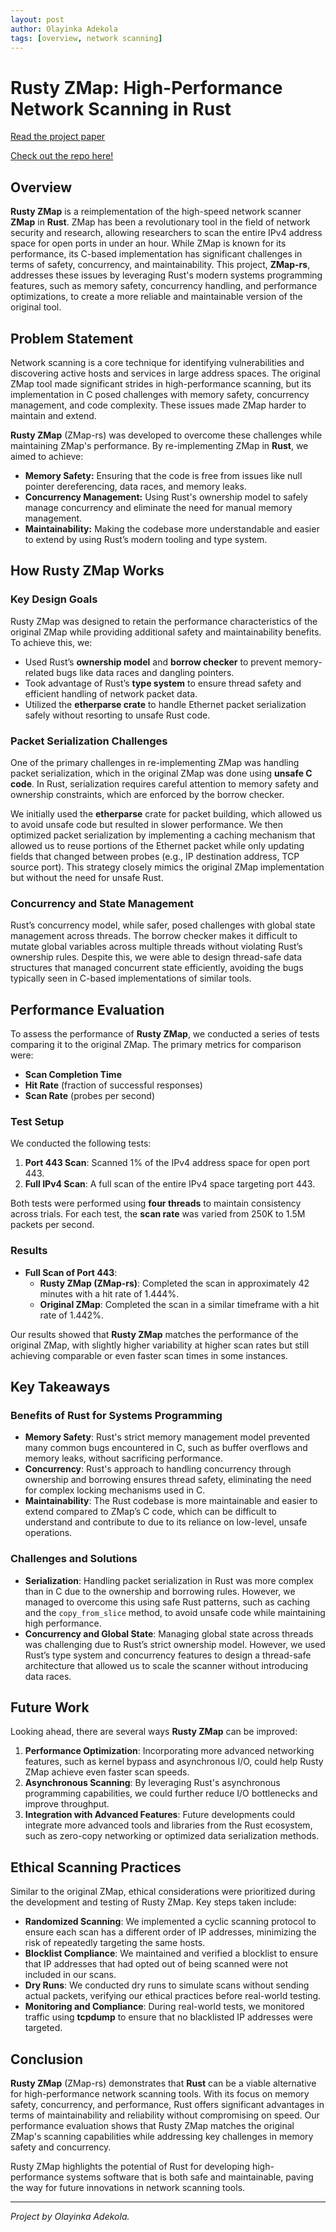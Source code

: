 ```yaml
---
layout: post
author: Olayinka Adekola
tags: [overview, network scanning]
---
```


# Rusty ZMap: High-Performance Network Scanning in Rust

[Read the project paper](/assets/files/Rusty_Zmap.pdf)

[Check out the repo here!](https://code.stanford.edu/cs340r-team-zmap/zmap-rs)

## Overview

**Rusty ZMap** is a reimplementation of the high-speed network scanner **ZMap** in **Rust**. ZMap has been a revolutionary tool in the field of network security and research, allowing researchers to scan the entire IPv4 address space for open ports in under an hour. While ZMap is known for its performance, its C-based implementation has significant challenges in terms of safety, concurrency, and maintainability. This project, **ZMap-rs**, addresses these issues by leveraging Rust's modern systems programming features, such as memory safety, concurrency handling, and performance optimizations, to create a more reliable and maintainable version of the original tool.

## Problem Statement

Network scanning is a core technique for identifying vulnerabilities and discovering active hosts and services in large address spaces. The original ZMap tool made significant strides in high-performance scanning, but its implementation in C posed challenges with memory safety, concurrency management, and code complexity. These issues made ZMap harder to maintain and extend.

**Rusty ZMap** (ZMap-rs) was developed to overcome these challenges while maintaining ZMap's performance. By re-implementing ZMap in **Rust**, we aimed to achieve:

- **Memory Safety:** Ensuring that the code is free from issues like null pointer dereferencing, data races, and memory leaks.
- **Concurrency Management:** Using Rust's ownership model to safely manage concurrency and eliminate the need for manual memory management.
- **Maintainability:** Making the codebase more understandable and easier to extend by using Rust’s modern tooling and type system.

## How Rusty ZMap Works

### Key Design Goals

Rusty ZMap was designed to retain the performance characteristics of the original ZMap while providing additional safety and maintainability benefits. To achieve this, we:

- Used Rust’s **ownership model** and **borrow checker** to prevent memory-related bugs like data races and dangling pointers.
- Took advantage of Rust’s **type system** to ensure thread safety and efficient handling of network packet data.
- Utilized the **etherparse crate** to handle Ethernet packet serialization safely without resorting to unsafe Rust code.

### Packet Serialization Challenges

One of the primary challenges in re-implementing ZMap was handling packet serialization, which in the original ZMap was done using **unsafe C code**. In Rust, serialization requires careful attention to memory safety and ownership constraints, which are enforced by the borrow checker.

We initially used the **etherparse** crate for packet building, which allowed us to avoid unsafe code but resulted in slower performance. We then optimized packet serialization by implementing a caching mechanism that allowed us to reuse portions of the Ethernet packet while only updating fields that changed between probes (e.g., IP destination address, TCP source port). This strategy closely mimics the original ZMap implementation but without the need for unsafe Rust.

### Concurrency and State Management

Rust’s concurrency model, while safer, posed challenges with global state management across threads. The borrow checker makes it difficult to mutate global variables across multiple threads without violating Rust’s ownership rules. Despite this, we were able to design thread-safe data structures that managed concurrent state efficiently, avoiding the bugs typically seen in C-based implementations of similar tools.

## Performance Evaluation

To assess the performance of **Rusty ZMap**, we conducted a series of tests comparing it to the original ZMap. The primary metrics for comparison were:

- **Scan Completion Time**
- **Hit Rate** (fraction of successful responses)
- **Scan Rate** (probes per second)

### Test Setup

We conducted the following tests:

1. **Port 443 Scan**: Scanned 1% of the IPv4 address space for open port 443.
2. **Full IPv4 Scan**: A full scan of the entire IPv4 space targeting port 443.

Both tests were performed using **four threads** to maintain consistency across trials. For each test, the **scan rate** was varied from 250K to 1.5M packets per second.

### Results

- **Full Scan of Port 443**:
  - **Rusty ZMap (ZMap-rs)**: Completed the scan in approximately 42 minutes with a hit rate of 1.444%.
  - **Original ZMap**: Completed the scan in a similar timeframe with a hit rate of 1.442%.

Our results showed that **Rusty ZMap** matches the performance of the original ZMap, with slightly higher variability at higher scan rates but still achieving comparable or even faster scan times in some instances.

## Key Takeaways

### Benefits of Rust for Systems Programming

- **Memory Safety**: Rust's strict memory management model prevented many common bugs encountered in C, such as buffer overflows and memory leaks, without sacrificing performance.
- **Concurrency**: Rust's approach to handling concurrency through ownership and borrowing ensures thread safety, eliminating the need for complex locking mechanisms used in C.
- **Maintainability**: The Rust codebase is more maintainable and easier to extend compared to ZMap’s C code, which can be difficult to understand and contribute to due to its reliance on low-level, unsafe operations.

### Challenges and Solutions

- **Serialization**: Handling packet serialization in Rust was more complex than in C due to the ownership and borrowing rules. However, we managed to overcome this using safe Rust patterns, such as caching and the `copy_from_slice` method, to avoid unsafe code while maintaining high performance.
- **Concurrency and Global State**: Managing global state across threads was challenging due to Rust’s strict ownership model. However, we used Rust’s type system and concurrency features to design a thread-safe architecture that allowed us to scale the scanner without introducing data races.

## Future Work

Looking ahead, there are several ways **Rusty ZMap** can be improved:

1. **Performance Optimization**: Incorporating more advanced networking features, such as kernel bypass and asynchronous I/O, could help Rusty ZMap achieve even faster scan speeds.
2. **Asynchronous Scanning**: By leveraging Rust's asynchronous programming capabilities, we could further reduce I/O bottlenecks and improve throughput.
3. **Integration with Advanced Features**: Future developments could integrate more advanced tools and libraries from the Rust ecosystem, such as zero-copy networking or optimized data serialization methods.

## Ethical Scanning Practices

Similar to the original ZMap, ethical considerations were prioritized during the development and testing of Rusty ZMap. Key steps taken include:

- **Randomized Scanning**: We implemented a cyclic scanning protocol to ensure each scan has a different order of IP addresses, minimizing the risk of repeatedly targeting the same hosts.
- **Blocklist Compliance**: We maintained and verified a blocklist to ensure that IP addresses that had opted out of being scanned were not included in our scans.
- **Dry Runs**: We conducted dry runs to simulate scans without sending actual packets, verifying our ethical practices before real-world testing.
- **Monitoring and Compliance**: During real-world tests, we monitored traffic using **tcpdump** to ensure that no blacklisted IP addresses were targeted.

## Conclusion

**Rusty ZMap** (ZMap-rs) demonstrates that **Rust** can be a viable alternative for high-performance network scanning tools. With its focus on memory safety, concurrency, and performance, Rust offers significant advantages in terms of maintainability and reliability without compromising on speed. Our performance evaluation shows that Rusty ZMap matches the original ZMap's scanning capabilities while addressing key challenges in memory safety and concurrency.

Rusty ZMap highlights the potential of Rust for developing high-performance systems software that is both safe and maintainable, paving the way for future innovations in network scanning tools.

---

_Project by Olayinka Adekola._
